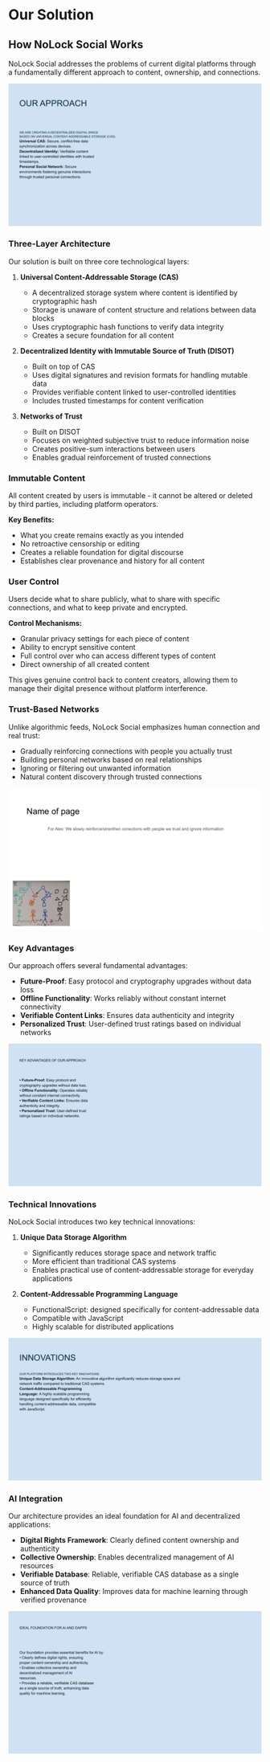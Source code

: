 # Our Solution

## How NoLock Social Works

NoLock Social addresses the problems of current digital platforms through a fundamentally different approach to content, ownership, and connections.

![Our Approach](../assets/pdf_images/page_17.png)

### Three-Layer Architecture

Our solution is built on three core technological layers:

1. **Universal Content-Addressable Storage (CAS)**
   - A decentralized storage system where content is identified by cryptographic hash
   - Storage is unaware of content structure and relations between data blocks
   - Uses cryptographic hash functions to verify data integrity
   - Creates a secure foundation for all content

2. **Decentralized Identity with Immutable Source of Truth (DISOT)**
   - Built on top of CAS
   - Uses digital signatures and revision formats for handling mutable data
   - Provides verifiable content linked to user-controlled identities
   - Includes trusted timestamps for content verification

3. **Networks of Trust**
   - Built on DISOT
   - Focuses on weighted subjective trust to reduce information noise
   - Creates positive-sum interactions between users
   - Enables gradual reinforcement of trusted connections

### Immutable Content

All content created by users is immutable - it cannot be altered or deleted by third parties, including platform operators.

**Key Benefits:**
- What you create remains exactly as you intended
- No retroactive censorship or editing
- Creates a reliable foundation for digital discourse
- Establishes clear provenance and history for all content

### User Control

Users decide what to share publicly, what to share with specific connections, and what to keep private and encrypted.

**Control Mechanisms:**
- Granular privacy settings for each piece of content
- Ability to encrypt sensitive content
- Full control over who can access different types of content
- Direct ownership of all created content

This gives genuine control back to content creators, allowing them to manage their digital presence without platform interference.

### Trust-Based Networks

Unlike algorithmic feeds, NoLock Social emphasizes human connection and real trust:

- Gradually reinforcing connections with people you actually trust
- Building personal networks based on real relationships
- Ignoring or filtering out unwanted information
- Natural content discovery through trusted connections

![Trust Networks](../assets/pdf_images/page_6.png)

### Key Advantages

Our approach offers several fundamental advantages:

- **Future-Proof**: Easy protocol and cryptography upgrades without data loss
- **Offline Functionality**: Works reliably without constant internet connectivity
- **Verifiable Content Links**: Ensures data authenticity and integrity
- **Personalized Trust**: User-defined trust ratings based on individual networks

![Key Advantages](../assets/pdf_images/page_18.png)

### Technical Innovations

NoLock Social introduces two key technical innovations:

1. **Unique Data Storage Algorithm**
   - Significantly reduces storage space and network traffic
   - More efficient than traditional CAS systems
   - Enables practical use of content-addressable storage for everyday applications

2. **Content-Addressable Programming Language**
   - FunctionalScript: designed specifically for content-addressable data
   - Compatible with JavaScript
   - Highly scalable for distributed applications

![Innovations](../assets/pdf_images/page_19.png)

### AI Integration

Our architecture provides an ideal foundation for AI and decentralized applications:

- **Digital Rights Framework**: Clearly defined content ownership and authenticity
- **Collective Ownership**: Enables decentralized management of AI resources
- **Verifiable Database**: Reliable, verifiable CAS database as a single source of truth
- **Enhanced Data Quality**: Improves data for machine learning through verified provenance

![AI Foundation](../assets/pdf_images/page_15.png)
